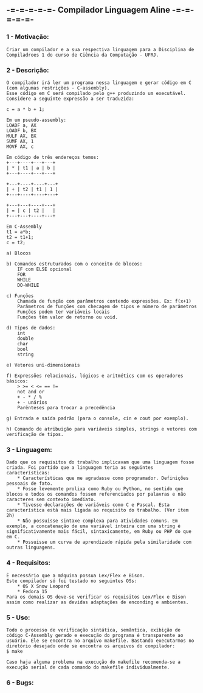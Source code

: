 
## -=-=-=-=-=- Compilador Linguagem Aline -=-=-=-=-=-

### 1 - Motivação:
	Criar um compilador e a sua respectiva linguagem para a Disciplina de Compiladroes 1 do curso de Ciência da Computação - UFRJ.



### 2 - Descrição:
	O compilador irá ler um programa nessa linguagem e gerar código em C (com algumas restrições - C-assembly).
	Esse código em C será compilado pelo g++ produzindo um executável.
	Considere a seguinte expressão a ser traduzida:
	
	c = a * b + 1;
	
	Em um pseudo-assembly:
	LOADF a, AX
	LOADF b, BX
	MULF AX, BX
	SUMF AX, 1
	MOVF AX, c
	
	Em código de três endereços temos:
	+---+----+---+---+
	| * | t1 | a | b | 
	+---+----+---+---+
	
	+---+----+----+---+
	| + | t2 | t1 | 1 | 
	+---+----+----+---+
	
	+---+---+----+---+
	| = | c | t2 |   | 
	+---+---+----+---+
	
	Em C-Assembly
	t1 = a*b;
	t2 = t1+1;
	c = t2;

	a) Blocos
	
	b) Comandos estruturados com o conceito de blocos:
		IF com ELSE opcional
		FOR 
		WHILE
		DO-WHILE
	
	c) Funções
		Chamada de função com parâmetros contendo expressões. Ex: f(x+1)
		Parâmetros de funções com checagem de tipos e número de parâmetros
		Funções podem ter variáveis locais
		Funções têm valor de retorno ou void.
	
	d) Tipos de dados:
		int
		double
		char
		bool
		string
	
	e) Vetores uni-dimensionais 
	
	f) Expressões relacionais, lógicos e aritmétics com os operadores básicos:
		> >= < <= == !=
		not and or
		+ - * / %
		+ - unários
		Parênteses para trocar a precedência 
	
	g) Entrada e saída padrão (para o console, cin e cout por exemplo).
	
	h) Comando de atribuição para variáveis simples, strings e vetores com verificação de tipos.



### 3 - Linguagem:
	Dado que os requisitos do trabalho implicavam que uma linguagem fosse criada. Foi partido que a linguagem teria as seguintes características:
		* Características que me agradasse como programador. Definições pessoais de fato.
		* Fosse levemente prolixa como Ruby ou Python, no sentido que blocos e todos os comandos fossem referenciados por palavras e não caracteres sem contexto imediato.
		* Tivesse declarações de variáveis como C e Pascal. Esta característica está mais ligada ao requisito do trabalho. (Ver item 2h)
		* Não possuisse sintaxe complexa para atividades comuns. Em exemplo, a concatenação de uma variável inteira com uma string é significativamente mais fácil, sintaxicamente, em Ruby ou PHP do que em C.
		* Possuisse um curva de aprendizado rápida pela similaridade com outras linguagens.
		
		
		
### 4 - Requisitos:
	É necessário que a máquina possua Lex/Flex e Bison.
	Este compilador só foi testado no seguintes OSs:
		* OS X Snow Leopard
		* Fedora 15
	Para os demais OS deve-se verificar os requisitos Lex/Flex e Bison assim como realizar as devidas adaptações de enconding e ambientes.
	
	
	
### 5 - Uso:
	Todo o processo de verificação sintática, semântica, exibição de código C-Assembly gerado e execução do programa é transparente ao usuário. Ele se encontra no arquivo makefile. Bastando executarmos no diretório desejado onde se encontra os arquivos do compilador:
	$ make
	
	Caso haja alguma problema na execução do makefile recomenda-se a execução serial de cada comando do makefile individualmente.
	
### 6 - Bugs:
	
		

